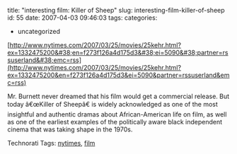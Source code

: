 title: "interesting film: Killer of Sheep"
slug: interesting-film-killer-of-sheep
id: 55
date: 2007-04-03 09:46:03
tags: 
categories: 
- uncategorized

[http://www.nytimes.com/2007/03/25/movies/25kehr.html?ex=1332475200&#38;en=f273f126a4d175d3&#38;ei=5090&#38;partner=rssuserland&#38;emc=rss](http://www.nytimes.com/2007/03/25/movies/25kehr.html?ex=1332475200&en=f273f126a4d175d3&ei=5090&partner=rssuserland&emc=rss)<span style="font-size:12pt;">

</span>

Mr. Burnett never dreamed that his film would get a commercial release. But today â€œKiller of Sheepâ€ is widely acknowledged as one of the most insightful and authentic dramas about African-American life on film, as well as one of the earliest examples of the politically aware black independent cinema that was taking shape in the 1970s.

<!-- technorati tags start -->

Technorati Tags: [nytimes](http://www.technorati.com/tag/nytimes), [film](http://www.technorati.com/tag/film)
<!-- technorati tags end -->
